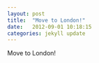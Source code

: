 ```yaml
---
layout: post
title:  "Move to London!"
date:   2012-09-01 10:18:15
categories: jekyll update
---
```


Move to London!
